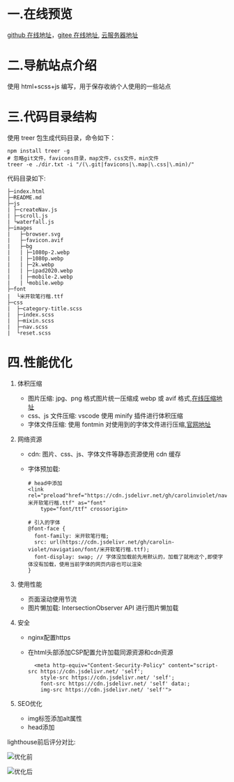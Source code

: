 # 一.在线预览

[github 在线地址](https://carolin-violet.github.io/navigation/)，[gitee 在线地址](https://carolin-violet.gitee.io/navigation/), [云服务器地址](https://carolin-violet.cloud/violet-nav/)

# 二.导航站点介绍

使用 html+scss+js 编写，用于保存收纳个人使用的一些站点

# 三.代码目录结构

使用 treer 包生成代码目录，命令如下：

```
npm install treer -g
# 忽略git文件，favicons目录，map文件，css文件，min文件
treer -e ./dir.txt -i "/(\.git|favicons|\.map|\.css|\.min)/"
```

代码目录如下:

```
├─index.html
├─README.md
├─js
| ├─createNav.js
| ├─scroll.js
| └waterfall.js
├─images
|   ├─browser.svg
|   ├─favicon.avif
|   ├─bg
|   | ├─1080p-2.webp
|   | ├─1080p.webp
|   | ├─2k.webp
|   | ├─ipad2020.webp
|   | ├─mobile-2.webp
|   | └mobile.webp
├─font
|  └米开软笔行楷.ttf
├─css
|  ├─category-title.scss
|  ├─index.scss
|  ├─mixin.scss
|  ├─nav.scss
|  └reset.scss
```

# 四.性能优化

1. 体积压缩

   - 图片压缩: jpg、png 格式图片统一压缩成 webp 或 avif 格式,[在线压缩地址](https://devtool.tech/tiny-image)
   - css、js 文件压缩: vscode 使用 minify 插件进行体积压缩
   - 字体文件压缩: 使用 fontmin 对使用到的字体文件进行压缩,[官网地址](https://ecomfe.github.io/fontmin/)

2. 网络资源

   - cdn: 图片、css、js、字体文件等静态资源使用 cdn 缓存

   - 字体预加载:

     ```
     # head中添加
     <link rel="preload"href="https://cdn.jsdelivr.net/gh/carolinviolet/navigation/font/米开软笔行楷.ttf" as="font"
         type="font/ttf" crossorigin>

     # 引入的字体
     @font-face {
       font-family: 米开软笔行楷;
       src: url(https://cdn.jsdelivr.net/gh/carolin-violet/navigation/font/米开软笔行楷.ttf);
       font-display: swap; // 字体没加载前先用默认的，加载了就用这个,即使字体没有加载，使用当前字体的网页内容也可以渲染
     }
     ```

3. 使用性能

   - 页面滚动使用节流
   - 图片懒加载: IntersectionObserver API 进行图片懒加载

4. 安全

   - nginx配置https

   - 在html头部添加CSP配置允许加载同源资源和cdn资源

     ```
       <meta http-equiv="Content-Security-Policy" content="script-src https://cdn.jsdelivr.net/ 'self'; 
         style-src https://cdn.jsdelivr.net/ 'self';
         font-src https://cdn.jsdelivr.net/ 'self' data:;
         img-src https://cdn.jsdelivr.net/ 'self'">
     ```

5. SEO优化

   - img标签添加alt属性
   - head添加  <meta name="description" content="xxx"> 

lighthouse前后评分对比:

![优化前](https://cdn.jsdelivr.net/gh/carolin-violet/navigation/images/lighthouse1.png)

![优化后](https://cdn.jsdelivr.net/gh/carolin-violet/navigation/images/lighthouse2.png)